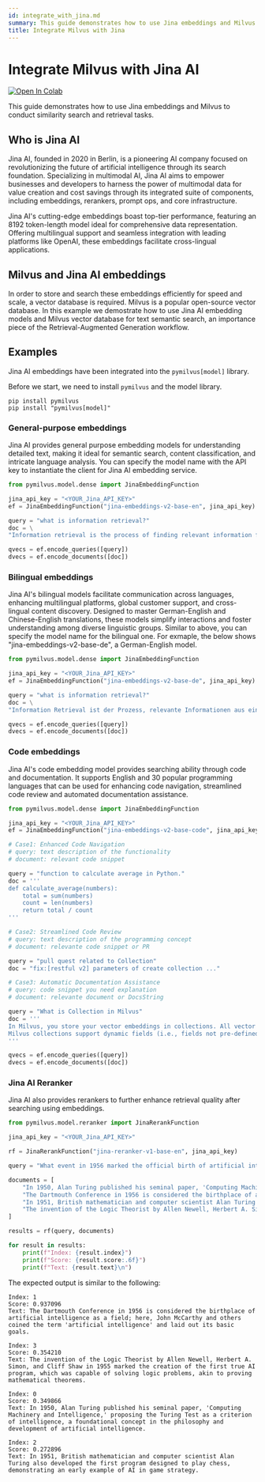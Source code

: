 ```yaml
---
id: integrate_with_jina.md
summary: This guide demonstrates how to use Jina embeddings and Milvus to conduct similarity search and retrieval tasks.  
title: Integrate Milvus with Jina
---
```


# Integrate Milvus with Jina AI

<a href="https://colab.research.google.com/github/milvus-io/bootcamp/blob/master/bootcamp/tutorials/integration/milvus_with_Jina.ipynb" target="_parent"><img src="https://colab.research.google.com/assets/colab-badge.svg" alt="Open In Colab"/></a>

This guide demonstrates how to use Jina embeddings and Milvus to conduct similarity search and retrieval tasks.  

## Who is Jina AI

Jina AI, founded in 2020 in Berlin, is a pioneering AI company focused on revolutionizing the future of artificial intelligence through its search foundation. Specializing in multimodal AI, Jina AI aims to empower businesses and developers to harness the power of multimodal data for value creation and cost savings through its integrated suite of components, including embeddings, rerankers, prompt ops, and core infrastructure.

Jina AI's cutting-edge embeddings boast top-tier performance, featuring an 8192 token-length model ideal for comprehensive data representation. Offering multilingual support and seamless integration with leading platforms like OpenAI, these embeddings facilitate cross-lingual applications.

## Milvus and Jina AI embeddings

In order to store and search these embeddings efficiently for speed and scale, a vector database is required. Milvus is a popular open-source vector database. In this example we demostrate how to use Jina AI embedding models and Milvus vector database for text semantic search, an importance piece of the Retrieval-Augmented Generation workflow.

## Examples

Jina AI embeddings have been integrated into the `pymilvus[model]` library.

Before we start, we need to install `pymilvus` and the model library.

```
pip install pymilvus
pip install "pymilvus[model]"
``` 

### General-purpose embeddings

Jina AI provides general purpose embedding models for understanding detailed text, making it ideal for semantic search, content classification, and intricate language analysis. You can specify the model name with the API key to instantiate the client for Jina AI embedding service.

```python
from pymilvus.model.dense import JinaEmbeddingFunction

jina_api_key = "<YOUR_Jina_API_KEY>"
ef = JinaEmbeddingFunction("jina-embeddings-v2-base-en", jina_api_key)

query = "what is information retrieval?"
doc = \
"Information retrieval is the process of finding relevant information from a large collection of data or documents."

qvecs = ef.encode_queries([query])
dvecs = ef.encode_documents([doc])
```

### Bilingual embeddings

Jina AI's bilingual models facilitate communication across languages, enhancing multilingual platforms, global customer support, and cross-lingual content discovery. Designed to master German-English and Chinese-English translations, these models simplify interactions and foster understanding among diverse linguistic groups. Similar to above, you can specify the model name for the bilingual one. For exmaple, the below shows "jina-embeddings-v2-base-de", a German-English model.

```python
from pymilvus.model.dense import JinaEmbeddingFunction

jina_api_key = "<YOUR_Jina_API_KEY>"
ef = JinaEmbeddingFunction("jina-embeddings-v2-base-de", jina_api_key)

query = "what is information retrieval?"
doc = \
"Information Retrieval ist der Prozess, relevante Informationen aus einer großen Sammlung von Daten oder Dokumenten zu finden."

qvecs = ef.encode_queries([query])
dvecs = ef.encode_documents([doc])
```

### Code embeddings

Jina AI's code embedding model provides searching ability through code and documentation. It supports English and 30 popular programming languages that can be used for enhancing code navigation, streamlined code review and automated documentation assistance.

```python
from pymilvus.model.dense import JinaEmbeddingFunction

jina_api_key = "<YOUR_Jina_API_KEY>"
ef = JinaEmbeddingFunction("jina-embeddings-v2-base-code", jina_api_key)

# Case1: Enhanced Code Navigation
# query: text description of the functionality
# document: relevant code snippet

query = "function to calculate average in Python."
doc = '''
def calculate_average(numbers):
    total = sum(numbers)
    count = len(numbers)
    return total / count
'''

# Case2: Streamlined Code Review
# query: text description of the programming concept
# document: relevante code snippet or PR

query = "pull quest related to Collection"
doc = "fix:[restful v2] parameters of create collection ..."

# Case3: Automatic Documentation Assistance
# query: code snippet you need explanation
# document: relevante document or DocsString

query = "What is Collection in Milvus"
doc = '''
In Milvus, you store your vector embeddings in collections. All vector embeddings within a collection share the same dimensionality and distance metric for measuring similarity.
Milvus collections support dynamic fields (i.e., fields not pre-defined in the schema) and automatic incrementation of primary keys.
'''

qvecs = ef.encode_queries([query])
dvecs = ef.encode_documents([doc])
```

### Jina AI Reranker

Jina AI also provides rerankers to further enhance retrieval quality after searching using embeddings.

```python
from pymilvus.model.reranker import JinaRerankFunction

jina_api_key = "<YOUR_Jina_API_KEY>"

rf = JinaRerankFunction("jina-reranker-v1-base-en", jina_api_key)

query = "What event in 1956 marked the official birth of artificial intelligence as a discipline?"

documents = [
    "In 1950, Alan Turing published his seminal paper, 'Computing Machinery and Intelligence,' proposing the Turing Test as a criterion of intelligence, a foundational concept in the philosophy and development of artificial intelligence.",
    "The Dartmouth Conference in 1956 is considered the birthplace of artificial intelligence as a field; here, John McCarthy and others coined the term 'artificial intelligence' and laid out its basic goals.",
    "In 1951, British mathematician and computer scientist Alan Turing also developed the first program designed to play chess, demonstrating an early example of AI in game strategy.",
    "The invention of the Logic Theorist by Allen Newell, Herbert A. Simon, and Cliff Shaw in 1955 marked the creation of the first true AI program, which was capable of solving logic problems, akin to proving mathematical theorems."
]

results = rf(query, documents)

for result in results:
    print(f"Index: {result.index}")
    print(f"Score: {result.score:.6f}")
    print(f"Text: {result.text}\n")
```

The expected output is similar to the following:

```
Index: 1
Score: 0.937096
Text: The Dartmouth Conference in 1956 is considered the birthplace of artificial intelligence as a field; here, John McCarthy and others coined the term 'artificial intelligence' and laid out its basic goals.

Index: 3
Score: 0.354210
Text: The invention of the Logic Theorist by Allen Newell, Herbert A. Simon, and Cliff Shaw in 1955 marked the creation of the first true AI program, which was capable of solving logic problems, akin to proving mathematical theorems.

Index: 0
Score: 0.349866
Text: In 1950, Alan Turing published his seminal paper, 'Computing Machinery and Intelligence,' proposing the Turing Test as a criterion of intelligence, a foundational concept in the philosophy and development of artificial intelligence.

Index: 2
Score: 0.272896
Text: In 1951, British mathematician and computer scientist Alan Turing also developed the first program designed to play chess, demonstrating an early example of AI in game strategy.
```

